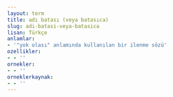 ```yaml
---
layout: term
title: adı batası (veya batasıca)
slug: adi-batasi-veya-batasica
lisan: Türkçe
anlamlar:
- '"yok olası" anlamında kullanılan bir ilenme sözü'
ozellikler:
- - ''
ornekler:
- - ''
orneklerkaynak:
- - ''
---
```

